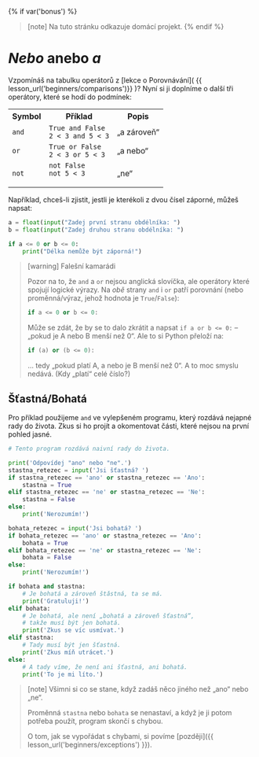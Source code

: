{% if var('bonus') %}
> [note]
> Na tuto stránku odkazuje domácí projekt.
{% endif %}

# *Nebo* anebo *a*

Vzpomínáš na tabulku operátorů
z [lekce o Porovnávání]( {{ lesson_url('beginners/comparisons')}} )?
Nyní si ji doplníme o další tři operátory,
které se hodí do podmínek:

<table class="table">
    <tr>
        <th>Symbol</th>
        <th>Příklad</th>
        <th>Popis</th>
    </tr>
    <tr>
        <td><code>and</code></td>
        <td><code>True and False</code><br><code>2 < 3 and 5 < 3</code></td>
        <td>„a zároveň“</td>
    </tr>
    <tr>
        <td><code>or</code></td>
        <td><code>True or False</code><br><code>2 < 3 or 5 < 3</code></td>
        <td>„a nebo“</td>
    </tr>
    <tr>
        <td><code>not</code></td>
        <td><code>not False</code><br><code>not 5 < 3</code</td>
        <td>„ne“</td>
    </tr>
</table>

Například, chceš-li zjistit, jestli je kterékoli z dvou čísel záporné,
můžeš napsat:

```python
a = float(input("Zadej první stranu obdélníka: ")
b = float(input("Zadej druhou stranu obdélníka: ")

if a <= 0 or b <= 0:
    print("Délka nemůže být záporná!")
```

> [warning] Falešní kamarádi
>
> Pozor na to, že `and` a `or` nejsou anglická slovíčka, ale operátory
> které spojují logické výrazy.
> Na *obě* strany `and` i `or` patří porovnání (nebo proměnná/výraz,
>jehož hodnota je `True`/`False`):
>
> ```python
> if a <= 0 or b <= 0:
> ```
>
> Může se zdát, že by se to dalo zkrátit a napsat `if a or b <= 0:` – „pokud
> je A nebo B menší než 0“.
> Ale to si Python přeloží na:
>
> ```python
> if (a) or (b <= 0):
> ```
>
> ... tedy  „pokud platí A, a nebo je B menší než 0“.
> A to moc smyslu nedává.
> (Kdy „platí“ celé číslo?)


## Šťastná/Bohatá

Pro příklad použijeme `and` ve vylepšeném programu, který rozdává nejapné rady
do života.
Zkus si ho projít a okomentovat části, které nejsou na první pohled jasné.

```python
# Tento program rozdává naivní rady do života.

print('Odpovídej "ano" nebo "ne".')
stastna_retezec = input('Jsi šťastná? ')
if stastna_retezec == 'ano' or stastna_retezec == 'Ano':
    stastna = True
elif stastna_retezec == 'ne' or stastna_retezec == 'Ne':
    stastna = False
else:
    print('Nerozumím!')

bohata_retezec = input('Jsi bohatá? ')
if bohata_retezec == 'ano' or stastna_retezec == 'Ano':
    bohata = True
elif bohata_retezec == 'ne' or stastna_retezec == 'Ne':
    bohata = False
else:
    print('Nerozumím!')

if bohata and stastna:
    # Je bohatá a zároveň štǎstná, ta se má.
    print('Gratuluji!')
elif bohata:
    # Je bohatá, ale není „bohatá a zároveň šťastná“,
    # takže musí být jen bohatá.
    print('Zkus se víc usmívat.')
elif stastna:
    # Tady musí být jen šťastná.
    print('Zkus míň utrácet.')
else:
    # A tady víme, že není ani šťastná, ani bohatá.
    print('To je mi líto.')
```

> [note]
> Všimni si co se stane, když zadáš něco jiného než „ano“ nebo „ne“.
>
> Proměnná `stastna` nebo `bohata` se nenastaví, a když je ji potom
> potřeba použít, program skončí s chybou.
>
> O tom, jak se vypořádat s chybami, si povíme [později]({{ lesson_url('beginners/exceptions') }}).
